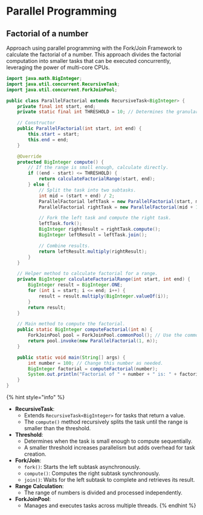 # Parallel Programming

## Factorial of a number

Approach using parallel programming with the Fork/Join Framework to calculate the factorial of a number. This approach divides the factorial computation into smaller tasks that can be executed concurrently, leveraging the power of multi-core CPUs.

```java
import java.math.BigInteger;
import java.util.concurrent.RecursiveTask;
import java.util.concurrent.ForkJoinPool;

public class ParallelFactorial extends RecursiveTask<BigInteger> {
    private final int start, end;
    private static final int THRESHOLD = 10; // Determines the granularity of the tasks.

    // Constructor
    public ParallelFactorial(int start, int end) {
        this.start = start;
        this.end = end;
    }

    @Override
    protected BigInteger compute() {
        // If the range is small enough, calculate directly.
        if ((end - start) <= THRESHOLD) {
            return calculateFactorialRange(start, end);
        } else {
            // Split the task into two subtasks.
            int mid = (start + end) / 2;
            ParallelFactorial leftTask = new ParallelFactorial(start, mid);
            ParallelFactorial rightTask = new ParallelFactorial(mid + 1, end);

            // Fork the left task and compute the right task.
            leftTask.fork();
            BigInteger rightResult = rightTask.compute();
            BigInteger leftResult = leftTask.join();

            // Combine results.
            return leftResult.multiply(rightResult);
        }
    }

    // Helper method to calculate factorial for a range.
    private BigInteger calculateFactorialRange(int start, int end) {
        BigInteger result = BigInteger.ONE;
        for (int i = start; i <= end; i++) {
            result = result.multiply(BigInteger.valueOf(i));
        }
        return result;
    }

    // Main method to compute the factorial.
    public static BigInteger computeFactorial(int n) {
        ForkJoinPool pool = ForkJoinPool.commonPool(); // Use the common ForkJoinPool.
        return pool.invoke(new ParallelFactorial(1, n));
    }

    public static void main(String[] args) {
        int number = 100; // Change this number as needed.
        BigInteger factorial = computeFactorial(number);
        System.out.println("Factorial of " + number + " is: " + factorial);
    }
}
```

{% hint style="info" %}
* **RecursiveTask**:
  * Extends `RecursiveTask<BigInteger>` for tasks that return a value.
  * The `compute()` method recursively splits the task until the range is smaller than the threshold.
* **Threshold**:
  * Determines when the task is small enough to compute sequentially.
  * A smaller threshold increases parallelism but adds overhead for task creation.
* **Fork/Join**:
  * `fork()`: Starts the left subtask asynchronously.
  * `compute()`: Computes the right subtask synchronously.
  * `join()`: Waits for the left subtask to complete and retrieves its result.
* **Range Calculation**:
  * The range of numbers is divided and processed independently.
* **ForkJoinPool**:
  * Manages and executes tasks across multiple threads.
{% endhint %}





